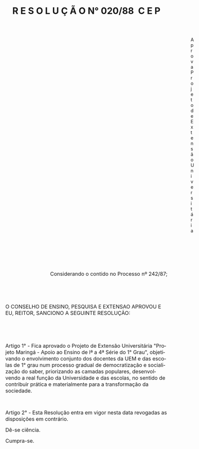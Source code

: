 <body lang=PT-BR style='tab-interval:36.0pt'>

<div class=Section1>

<h1 align=center style='margin-left:0cm;text-align:center'>R E S O L U Ç Ã O N°
020/88  C E P</h1>

<p class=MsoNormal><span style='font-size:12.0pt;mso-bidi-font-size:10.0pt'><o:p>&nbsp;</o:p></span></p>

<p class=MsoBodyTextIndent style='margin-left:432.35pt;text-indent:0cm'>Aprova
Projeto de Extensão Universitária</p>

<p class=MsoNormal><span style='font-size:12.0pt;mso-bidi-font-size:10.0pt'><o:p>&nbsp;</o:p></span></p>

<p class=MsoNormal><span style='font-size:12.0pt;mso-bidi-font-size:10.0pt'><o:p>&nbsp;</o:p></span></p>

<p class=MsoNormal><span style='font-size:12.0pt;mso-bidi-font-size:10.0pt'><o:p>&nbsp;</o:p></span></p>

<p class=MsoNormal align=right style='text-align:right'><span style='font-size:
12.0pt;mso-bidi-font-size:10.0pt'>Considerando o contido no Processo nº 242/87;<o:p></o:p></span></p>

<p class=MsoNormal><span style='font-size:12.0pt;mso-bidi-font-size:10.0pt'><o:p>&nbsp;</o:p></span></p>

<p class=MsoNormal><span style='font-size:12.0pt;mso-bidi-font-size:10.0pt'><o:p>&nbsp;</o:p></span></p>

<p class=MsoNormal><span class=GramE><span style='font-size:12.0pt;mso-bidi-font-size:
10.0pt'>O CONSELHO DE ENSINO, PESQUISA E EXTENSAO APROVOU E EU, REITOR,
SANCIONO</span></span><span style='font-size:12.0pt;mso-bidi-font-size:10.0pt'>
A SEGUINTE RESOLUÇÃO:<o:p></o:p></span></p>

<p class=MsoNormal><span style='font-size:12.0pt;mso-bidi-font-size:10.0pt'><o:p>&nbsp;</o:p></span></p>

<p class=MsoNormal><span style='font-size:12.0pt;mso-bidi-font-size:10.0pt'><o:p>&nbsp;</o:p></span></p>

<p class=MsoNormal><span style='font-size:12.0pt;mso-bidi-font-size:10.0pt'>Artigo
1° - Fica aprovado o Projeto de Extensão Universitária &quot;Projeto Maringá -
Apoio ao Ensino de <span class=SpellE>lª</span> a 4ª Série do 1° Grau&quot;,
objetivando o envolvimento conjunto dos docentes da UEM e das escolas de 1°
grau num processo gradual de democratização e socialização do saber, priorizando
as camadas populares, desenvolvendo a real função da Universidade e das
escolas, no sentido de contribuir prática e materialmente para a transformação
da sociedade.<o:p></o:p></span></p>

<p class=MsoNormal><span style='font-size:12.0pt;mso-bidi-font-size:10.0pt'><o:p>&nbsp;</o:p></span></p>

<p class=MsoNormal><span style='font-size:12.0pt;mso-bidi-font-size:10.0pt'>Artigo
2° - Esta Resolução entra em <span class=GramE>vigor nesta data revogadas</span>
as disposições em contrário.<o:p></o:p></span></p>

<p class=MsoNormal><span style='font-size:12.0pt;mso-bidi-font-size:10.0pt'>Dê-se
ciência.<o:p></o:p></span></p>

<p class=MsoNormal><span style='font-size:12.0pt;mso-bidi-font-size:10.0pt'>Cumpra-se.<o:p></o:p></span></p>

</div>

</body>
